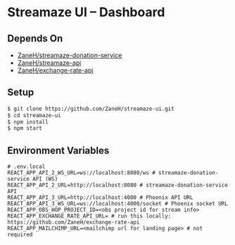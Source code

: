 # Streamaze UI – Dashboard

## Depends On

- [ZaneH/streamaze-donation-service](https://github.com/ZaneH/streamaze-donation-service)
- [ZaneH/streamaze-api](https://github.com/ZaneH/streamaze-api)
- [ZaneH/exchange-rate-api](https://github.com/ZaneH/exchange-rate-api)

## Setup

```bash
$ git clone https://github.com/ZaneH/streamaze-ui.git
$ cd streamaze-ui
$ npm install
$ npm start
```

## Environment Variables

```
# .env.local
REACT_APP_API_2_WS_URL=ws://localhost:8080/ws # streamaze-donation-service API (WS)
REACT_APP_API_2_URL=http://localhost:8080 # streamaze-donation-service API
REACT_APP_API_3_URL=http://localhost:4000 # Phoenix API URL
REACT_APP_API_3_WS_URL=ws://localhost:4000/socket # Phoenix socket URL
REACT_APP_OBS_HOP_PROJECT_ID=<obs project id for stream info>
REACT_APP_EXCHANGE_RATE_API_URL= # run this locally: https://github.com/ZaneH/exchange-rate-api
REACT_APP_MAILCHIMP_URL=<mailchimp url for landing page> # not required
```